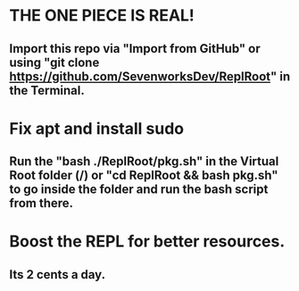 # THE ONE PIECE IS REAL!  
## Import this repo via "Import from GitHub" or using "git clone https://github.com/SevenworksDev/ReplRoot" in the Terminal.  
  
# Fix apt and install sudo  
## Run the "bash ./ReplRoot/pkg.sh" in the Virtual Root folder (/) or "cd ReplRoot && bash pkg.sh" to go inside the folder and run the bash script from there.  

# Boost the REPL for better resources.  
## Its 2 cents a day.  
